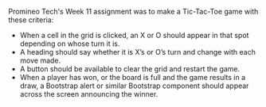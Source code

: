 Promineo Tech's Week 11 assignment was to make a Tic-Tac-Toe game with these criteria:

- When a cell in the grid is clicked, an X or O should appear in that spot depending on whose turn it is.
- A heading should say whether it is X’s or O’s turn and change with each move made.
- A button should be available to clear the grid and restart the game.
- When a player has won, or the board is full and the game results in a draw, a Bootstrap alert or similar Bootstrap component should appear across the screen announcing the winner.
